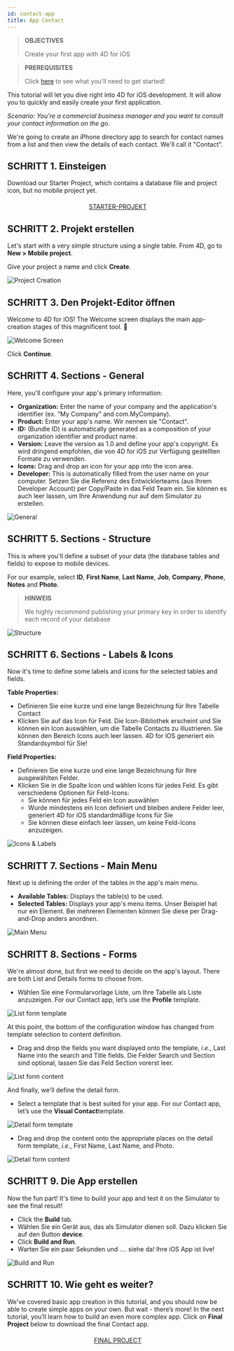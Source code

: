 ```yaml
---
id: contact-app
title: App Contact
---
```


> **OBJECTIVES**
> 
> Create your first app with 4D for iOS


> **PREREQUISITES**
> 
> Click [here](prerequisites.html) to see what you'll need to get started!


This tutorial will let you dive right into 4D for iOS development. It will allow you to quickly and easily create your first application.

*Scenario: You're a commercial business manager and you want to consult your contact information on the go.*

We're going to create an iPhone directory app to search for contact names from a list and then view the details of each contact. We'll call it "Contact".

## SCHRITT 1. Einsteigen
Download our Starter Project, which contains a database file and project icon, but no mobile project yet.

<div markdown="1" style="text-align: center; margin-top: 20px">

<a class="button"
href="https://github.com/4d-for-ios/tutorial-ContactApp/archive/acbb699c3c9d9edd3a8bbb715e87c17140b7e15f.zip">STARTER-PROJEKT</a>
</div>

## SCHRITT 2. Projekt erstellen

Let's start with a very simple structure using a single table. From 4D, go to **New > Mobile project**.

Give your project a name and click **Create**.

![Project Creation](assets/en/contact-app/Project-creation-4D-for-iOS.png)

## SCHRITT 3. Den Projekt-Editor öffnen

Welcome to 4D for iOS! The Welcome screen displays the main app-creation stages of this magnificent tool. 🙂

![Welcome Screen](assets/en/contact-app/Welcome-Screen-4D-for-iOS.png)

Click **Continue**.

## SCHRITT 4. Sections - General

Here, you'll configure your app's primary information:

* **Organization:** Enter the name of your company and the application's identifier (ex. “My Company” and com.MyCompany).
* **Product:** Enter your app's name. Wir nennen sie "Contact".
* **ID:** (Bundle ID) is automatically generated as a composition of your organization identifier and product name.
* **Version:** Leave the version as 1.0 and define your app's copyright. Es wird dringend empfohlen, die von 4D for iOS zur Verfügung gestellten Formate zu verwenden.
* **Icons:** Drag and drop an icon for your app into the icon area.
* **Developer:** This is automatically filled from the user name on your computer. Setzen Sie die Referenz des Entwicklerteams (aus Ihrem Developer Account) per Copy/Paste in das Feld Team ein. Sie können es auch leer lassen, um Ihre Anwendung nur auf dem Simulator zu erstellen.

![General](assets/en/contact-app/Contact-app-general-section-4D-for-iOS.png)

## SCHRITT 5. Sections - Structure

This is where you'll define a subset of your data (the database tables and fields) to expose to mobile devices.

For our example, select **ID**, **First Name**, **Last Name**, **Job**, **Company**, **Phone**, **Notes** and **Photo**.

> **HINWEIS**
> 
> We highly recommend publishing your primary key in order to identify each record of your database


![Structure](assets/en/contact-app/Contact-app-structure-section-4D-for-iOS.png)

## SCHRITT 6. Sections - Labels & Icons

Now it's time to define some labels and icons for the selected tables and fields.

**Table Properties:**

* Definieren Sie eine kurze und eine lange Bezeichnung für Ihre Tabelle Contact
* Klicken Sie auf das Icon für Feld. Die Icon-Bibliothek erscheint und Sie können ein Icon auswählen, um die Tabelle Contacts zu illustrieren. Sie können den Bereich Icons auch leer lassen. 4D for iOS generiert ein Standardsymbol für Sie!

**Field Properties:**

* Definieren Sie eine kurze und eine lange Bezeichnung für Ihre ausgewählten Felder.
* Klicken Sie in die Spalte Icon und wählen Icons für jedes Feld. Es gibt verschiedene Optionen für Feld-Icons:
    * Sie können für jedes Feld ein Icon auswählen
    * Wurde mindestens ein Icon definiert und bleiben andere Felder leer, generiert 4D for iOS standardmäßige Icons für Sie
    * Sie können diese einfach leer lassen, um keine Feld-Icons anzuzeigen.

![Icons & Labels](assets/en/contact-app/Contact-app-icons-labels-section-4D-for-iOS.png)

## SCHRITT 7. Sections - Main Menu

Next up is defining the order of the tables in the app's main menu.

* **Available Tables:** Displays the table(s) to be used.
* **Selected Tables:** Displays your app's menu items. Unser Beispiel hat nur ein Element. Bei mehreren Elementen können Sie diese per Drag-and-Drop anders anordnen.

![Main Menu](assets/en/contact-app/Contact-app-main-menu-section-4D-for-iOS.png)

## SCHRITT 8. Sections - Forms

We're almost done, but first we need to decide on the app's layout. There are both List and Details forms to choose from.

* Wählen Sie eine Formularvorlage Liste, um Ihre Tabelle als Liste anzuzeigen. For our Contact app, let’s use the **Profile** template.

![List form template](assets/en/contact-app/ListformTemplate-form-section-4D-for-iOS.png)

At this point, the bottom of the configuration window has changed from template selection to content definition.

* Drag and drop the fields you want displayed onto the template, <i>i.e.</i>, Last Name into the search and Title fields. Die Felder Search und Section sind optional, lassen Sie das Feld Section vorerst leer.

![List form content](assets/en/contact-app/ListformContent-form-section-4D-for-iOS.png)

And finally, we'll define the detail form.

* Select a template that is best suited for your app. For our Contact app, let’s use the **Visual Contact**template.

![Detail form template](assets/en/contact-app/DetailformTemplate-form-section-4D-for-iOS.png)


* Drag and drop the content onto the appropriate places on the detail form template, <i>i.e.</i>, First Name, Last Name, and Photo.

![Detail form content](assets/en/contact-app/DetailformContent-form-section-4D-for-iOS.png)

## SCHRITT 9. Die App erstellen

Now the fun part! It's time to build your app and test it on the Simulator to see the final result!

* Click the **Build** tab.
* Wählen Sie ein Gerät aus, das als Simulator dienen soll. Dazu klicken Sie auf den Button **device**.
* Click  **Build and Run**.
* Warten Sie ein paar Sekunden und …. siehe da! Ihre iOS App ist live!

![Build and Run](assets/en/contact-app/Build-the-app-simulator.png)

## SCHRITT 10. Wie geht es weiter?

We've covered basic app creation in this tutorial, and you should now be able to create simple apps on your own. But wait - there’s more! In the next tutorial, you’ll learn how to build an even more complex app. Click on **Final Project** below to download the final Contact app.

<div markdown="1" style="text-align: center; margin-top: 20px; margin-bottom: 20px">
<a class="button"
href="https://github.com/4d-for-ios/tutorial-ContactApp/releases/latest/download/tutorial-ContactApp.zip">FINAL PROJECT</a>
</div>
